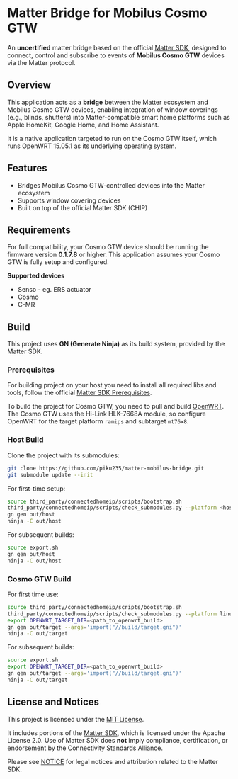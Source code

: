 # Matter Bridge for Mobilus Cosmo GTW

An **uncertified** matter bridge based on the official [Matter SDK](https://github.com/project-chip/connectedhomeip), designed to connect, control and subscribe to events of **Mobilus Cosmo GTW** devices via the Matter protocol.

## Overview

This application acts as a **bridge** between the Matter ecosystem and Mobilus Cosmo GTW devices, enabling integration of window coverings (e.g., blinds, shutters) into Matter-compatible smart home platforms such as Apple HomeKit, Google Home, and Home Assistant. 

It is a native application targeted to run on the Cosmo GTW itself, which runs OpenWRT 15.05.1 as its underlying operating system.

## Features

- Bridges Mobilus Cosmo GTW-controlled devices into the Matter ecosystem
- Supports window covering devices
- Built on top of the official Matter SDK (CHIP)

## Requirements

For full compatibility, your Cosmo GTW device should be running the firmware version **0.1.7.8** or higher.
This application assumes your Cosmo GTW is fully setup and configured.

**Supported devices**

* Senso - eg. ERS actuator
* Cosmo
* C-MR

## Build

This project uses **GN (Generate Ninja)** as its build system, provided by the Matter SDK.

### Prerequisites

For building project on your host you need to install all required libs and tools, follow the official [Matter SDK Prerequisites](https://project-chip.github.io/connectedhomeip-doc/guides/BUILDING.html#prerequisites).

To build the project for Cosmo GTW, you need to pull and build [OpenWRT](https://openwrt.org/docs/guide-developer/toolchain/use-buildsystem).  
The Cosmo GTW uses the Hi-Link HLK-7668A module, so configure OpenWRT for the target platform `ramips` and subtarget `mt76x8`.

### Host Build

Clone the project with its submodules:

```bash
git clone https://github.com/piku235/matter-mobilus-bridge.git
git submodule update --init
```

For first-time setup:

```bash
source third_party/connectedhomeip/scripts/bootstrap.sh
third_party/connectedhomeip/scripts/check_submodules.py --platform <host> --shallow
gn gen out/host
ninja -C out/host
```

For subsequent builds:

```bash
source export.sh
gn gen out/host
ninja -C out/host
```

### Cosmo GTW Build

For first time use:

```bash
source third_party/connectedhomeip/scripts/bootstrap.sh
third_party/connectedhomeip/scripts/check_submodules.py --platform linux --shallow
export OPENWRT_TARGET_DIR=<path_to_openwrt_build>
gn gen out/target --args='import("//build/target.gni")'
ninja -C out/target
```

For subsequent builds:

```bash
source export.sh
export OPENWRT_TARGET_DIR=<path_to_openwrt_build>
gn gen out/target --args='import("//build/target.gni")'
ninja -C out/target
```

## License and Notices

This project is licensed under the [MIT License](LICENSE).

It includes portions of the [Matter SDK](https://github.com/project-chip/connectedhomeip), which is licensed under the Apache License 2.0. Use of Matter SDK does **not** imply compliance, certification, or endorsement by the Connectivity Standards Alliance.

Please see [NOTICE](./NOTICE) for legal notices and attribution related to the Matter SDK.
